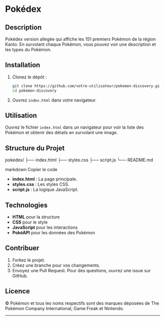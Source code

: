 # Pokédex

## Description

Pokédex version allegée qui affiche les 151 premiers Pokémon de la région Kanto. En survolant chaque Pokémon, vous pouvez voir une description et les types du Pokémon.

## Installation

1. Clonez le dépôt :
    ```bash
    git clone https://github.com/votre-utilisateur/pokemon-discovery.git
    cd pokemon-discovery
    ```
2. Ouvrez `index.html` dans votre navigateur.

## Utilisation

Ouvrez le fichier `index.html` dans un navigateur pour voir la liste des Pokémon et obtenir des détails en survolant une image.

## Structure du Projet

pokedex/
├── index.html
├── styles.css
├── script.js
└── README.md

markdown
Copier le code

- **index.html** : La page principale.
- **styles.css** : Les styles CSS.
- **script.js** : La logique JavaScript.

## Technologies

- **HTML** pour la structure
- **CSS** pour le style
- **JavaScript** pour les interactions
- **PokéAPI** pour les données des Pokémon

## Contribuer

1. Forkez le projet.
2. Créez une branche pour vos changements.
3. Envoyez une Pull Request.
Pour des questions, ouvrez une issue sur GitHub.

## Licence

© Pokémon et tous les noms respectifs sont des marques déposées de The Pokémon Company International, Game Freak et Nintendo.

---


